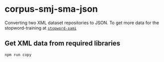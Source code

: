 # corpus-smj-sma-json
Converting two XML dataset repositories to JSON. To get more data for the stopword-training at [`stopword-sami`](https://github.com/eklem/stopword-sami/)


## Get XML data from required libraries

```console
npm run copy
```